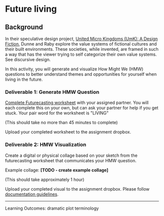 # Future living

## Background
In their speculative design project, [United Micro Kingdoms (UmK): A Design Fiction](http://www.unitedmicrokingdoms.org/), Dunne and Raby explore the value systems of fictional cultures and their built environments. These societies, while invented, are framed in such a way that has the viewer trying to self categorize their own value systems. See discursive design.

  In this activity, you will generate and visualize How Might We (HMW) questions to better understand themes and opportunities for yourself when living in the future.

### Deliverable 1: Generate HMW Question
[Complete Futurecasting worksheet](https://docs.google.com/presentation/d/1eYc1Jnw937SZmfk0vvyZl-N265pWCgvpkAypJXCOX50/edit?usp=sharing) with your assigned partner. You will each complete this on your own, but can ask your partner for help if you get stuck. Your pair word for the worksheet is "LIVING"

(This should take no more than 45 minutes to complete)

Upload your completed worksheet to the assignment dropbox.

### Deliverable 2: HMW Visualization
Create a digital or physical collage based on your sketch from the futurecasting worksheet that communicates your HMW question.

Example collage: **[TODO - create example collage]**

(This should take approximately 1 hour)

Upload your completed visual to the assignment dropbox. Please follow [documentation guidelines](../toolkit/documentation_guidelines.md).

---

Learning Outcomes:
dramatic plot
terminology